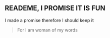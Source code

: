 
## READEME, I PROMISE IT IS FUN
I made a promise therefore I should keep it

>For I am woman of my words